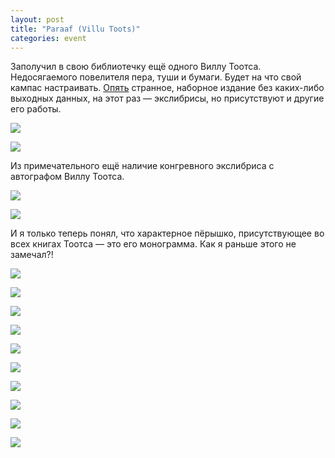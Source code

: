 ```yaml
---
layout: post
title: "Paraaf (Villu Toots)"
categories: event
---
```

Заполучил в свою библиотечку ещё одного Виллу Тоотса. Недосягаемого повелителя пера, туши и бумаги. Будет на что свой кампас настраивать. [Опять](https://quillcraft.livejournal.com/87274.html) странное, наборное издание без каких-либо выходных данных, на этот раз — экслибрисы, но присутствуют и другие его работы.

![](https://pics.livejournal.com/quillcraft/pic/001q3caq)

![](https://pics.livejournal.com/quillcraft/pic/001q4p4b)

Из примечательного ещё наличие конгревного экслибриса с автографом Виллу Тоотса.

![](https://pics.livejournal.com/quillcraft/pic/001q5dsr)

![](https://pics.livejournal.com/quillcraft/pic/001q69wa)

И я только теперь понял, что характерное пёрышко, присутствующее во всех книгах Тоотса — это его монограмма. Как я раньше этого не замечал?!

![](https://pics.livejournal.com/quillcraft/pic/001q7r1z)

![](https://pics.livejournal.com/quillcraft/pic/001q8qex)

![](https://pics.livejournal.com/quillcraft/pic/001q9ct6)

![](https://pics.livejournal.com/quillcraft/pic/001qa46x)

![](https://pics.livejournal.com/quillcraft/pic/001qbwsg)

![](https://pics.livejournal.com/quillcraft/pic/001qc36y)

![](https://pics.livejournal.com/quillcraft/pic/001qdrry)

![](https://pics.livejournal.com/quillcraft/pic/001qee4t)

![](https://pics.livejournal.com/quillcraft/pic/001qfar8)

![](https://pics.livejournal.com/quillcraft/pic/001qgw40)